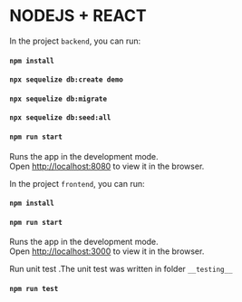 # NODEJS + REACT

In the project `backend`, you can run:

#### `npm install`
#### `npx sequelize db:create demo`
#### `npx sequelize db:migrate`
#### `npx sequelize db:seed:all`
#### `npm run start`
Runs the app in the development mode.<br>
Open [http://localhost:8080](http://localhost:8080) to view it in the browser.

In the project `frontend`, you can run:

#### `npm install`
#### `npm run start`
Runs the app in the development mode.<br>
Open [http://localhost:3000](http://localhost:3000) to view it in the browser.

Run unit test .The unit test was written in folder `__testing__`
#### `npm run test`
